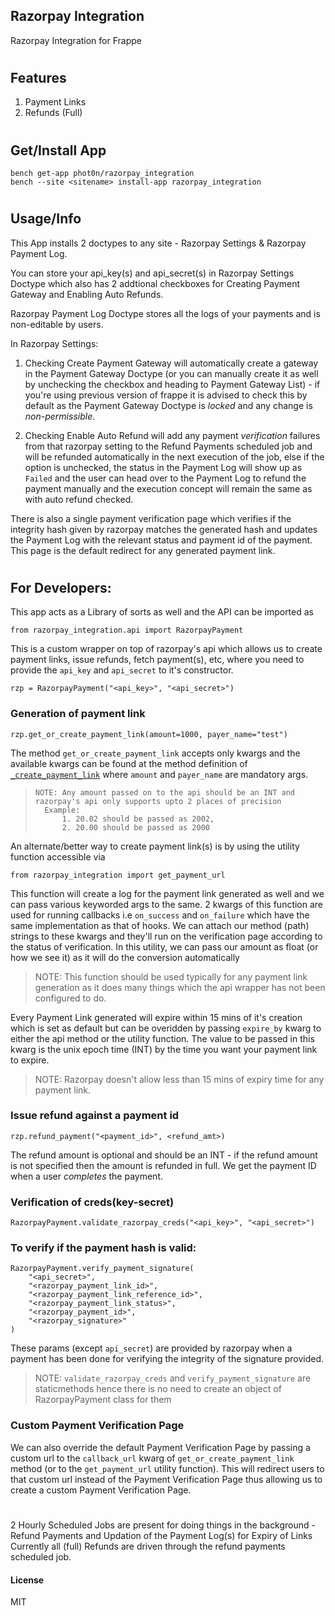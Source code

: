 ## Razorpay Integration

Razorpay Integration for Frappe

#

## Features

1. Payment Links
2. Refunds (Full)

#

## Get/Install App

```
bench get-app phot0n/razorpay_integration
bench --site <sitename> install-app razorpay_integration
```

#

## Usage/Info

This App installs 2 doctypes to any site - Razorpay Settings & Razorpay Payment Log.

You can store your api_key(s) and api_secret(s) in Razorpay Settings Doctype which also has 2 addtional checkboxes for Creating Payment Gateway and Enabling Auto Refunds.

Razorpay Payment Log Doctype stores all the logs of your payments and is non-editable by users.

In Razorpay Settings:
1. Checking Create Payment Gateway will automatically create a gateway in the Payment Gateway Doctype (or you can manually create it as well by unchecking the checkbox and heading to Payment Gateway List) - if you're using previous version of frappe it is advised to check this by default as the Payment Gateway Doctype is *locked* and any change is *non-permissible*.

2. Checking Enable Auto Refund will add any payment *verification* failures from that razorpay setting to the Refund Payments scheduled job and will be refunded automatically in the next execution of the job, else if the option is unchecked, the status in the Payment Log will show up as `Failed` and the user can head over to the Payment Log to refund the payment manually and the execution concept will remain the same as with auto refund checked.

There is also a single payment verification page which verifies if the integrity hash given by razorpay matches the generated hash and updates the Payment Log with the relevant status and payment id of the payment.
This page is the default redirect for any generated payment link.

#

## For Developers:

This app acts as a Library of sorts as well and the API can be imported as
```
from razorpay_integration.api import RazorpayPayment
```
This is a custom wrapper on top of razorpay's api which allows us to create payment links,
issue refunds, fetch payment(s), etc, where you need to provide the `api_key` and `api_secret` to it's constructor.

```
rzp = RazorpayPayment("<api_key>", "<api_secret>")
```

### Generation of payment link

```
rzp.get_or_create_payment_link(amount=1000, payer_name="test")
```
The method `get_or_create_payment_link` accepts only kwargs and the available kwargs can be found at the method definition of [`_create_payment_link`](razorpay_integration/api/__init__.py) where `amount` and `payer_name` are mandatory args.

> ```
> NOTE: Any amount passed on to the api should be an INT and razorpay's api only supports upto 2 places of precision
> 	Example:
> 		1. 20.02 should be passed as 2002,
> 		2. 20.00 should be passed as 2000
> ```

An alternate/better way to create payment link(s) is by using the utility function accessible via
```
from razorpay_integration import get_payment_url
```
This function will create a log for the payment link generated as well and we can pass various keyworded args to the same.
2 kwargs of this function are used for running callbacks i.e `on_success` and `on_failure` which have the same implementation as that of hooks. We can attach our method (path) strings to these kwargs and they'll run on the verification page according to the status of verification.
In this utility, we can pass our amount as float (or how we see it) as it will do the conversion automatically

> NOTE: This function should be used typically for any payment link generation as it does many things which the api wrapper has not been configured to do.

Every Payment Link generated will expire within 15 mins of it's creation which is set as default but can be overidden by passing `expire_by` kwarg to either the api method or the utility function. The value to be passed in this kwarg is the unix epoch time (INT) by the time you want your payment link to expire.

> NOTE: Razorpay doesn't allow less than 15 mins of expiry time for any payment link.

### Issue refund against a payment id

```
rzp.refund_payment("<payment_id>", <refund_amt>)
```
The refund amount is optional and should be an INT - if the refund amount is not specified then the amount is refunded in full.
We get the payment ID when a user *completes* the payment.

### Verification of creds(key-secret)

```
RazorpayPayment.validate_razorpay_creds("<api_key>", "<api_secret>")
```

### To verify if the payment hash is valid:

```
RazorpayPayment.verify_payment_signature(
	"<api_secret>",
	"<razorpay_payment_link_id>",
	"<razorpay_payment_link_reference_id>",
	"<razorpay_payment_link_status>",
	"<razorpay_payment_id>",
	"<razorpay_signature>"
)
```
These params (except `api_secret`) are provided by razorpay when a payment has been done for verifying the integrity of the signature provided.

> NOTE: `validate_razorpay_creds` and `verify_payment_signature` are staticmethods hence there is no need to create an object of RazorpayPayment class for them

### Custom Payment Verification Page

We can also override the default Payment Verification Page by passing a custom url to the `callback_url` kwarg of `get_or_create_payment_link` method (or to the `get_payment_url` utility function). This will redirect users to that custom url instead of the Payment Verification Page thus allowing us to create a custom Payment Verification Page.

#

2 Hourly Scheduled Jobs are present for doing things in the background - Refund Payments and Updation of the Payment Log(s) for Expiry of Links
Currently all (full) Refunds are driven through the refund payments scheduled job.

#### License

MIT